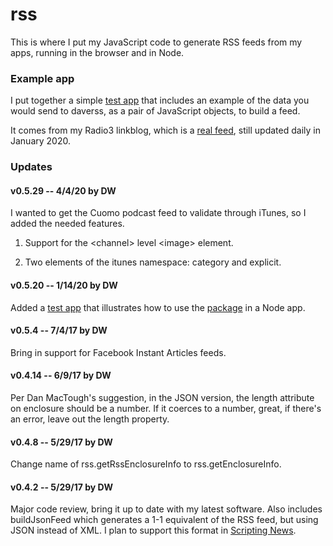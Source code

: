# rss

This is where I put my JavaScript code to generate RSS feeds from my apps, running in the browser and in Node. 

### Example app

I put together a simple <a href="https://github.com/scripting/rss/blob/master/examples/app/test.js">test app</a> that includes an example of the data you would send to daverss, as a pair of JavaScript objects, to build a feed. 

It comes from my Radio3 linkblog, which is a <a href="http://radio3.io/users/davewiner/rss.xml">real feed</a>, still updated daily in January 2020. 

### Updates

#### v0.5.29 -- 4/4/20 by DW

I wanted to get the Cuomo podcast feed to validate through iTunes, so I added the needed features. 

1. Support for the &lt;channel> level &lt;image> element.

2. Two elements of the itunes namespace: category and explicit. 

#### v0.5.20 -- 1/14/20 by DW

Added a <a href="https://github.com/scripting/rss/blob/master/examples/app/test.js">test app</a> that illustrates how to use the <a href="https://www.npmjs.com/package/daverss">package</a> in a Node app. 

#### v0.5.4 -- 7/4/17 by DW

Bring in support for Facebook Instant Articles feeds. 

#### v0.4.14 -- 6/9/17 by DW

Per Dan MacTough's suggestion, in the JSON version, the length attribute on enclosure should be a number. If it coerces to a number, great, if there's an error, leave out the length property. 

#### v0.4.8 -- 5/29/17 by DW

Change name of rss.getRssEnclosureInfo to rss.getEnclosureInfo. 

#### v0.4.2 -- 5/29/17 by DW

Major code review, bring it up to date with my latest software. Also includes buildJsonFeed which generates a 1-1 equivalent of the RSS feed, but using JSON instead of XML. I plan to support this format in <a href="http://scripting.com/">Scripting News</a>.

